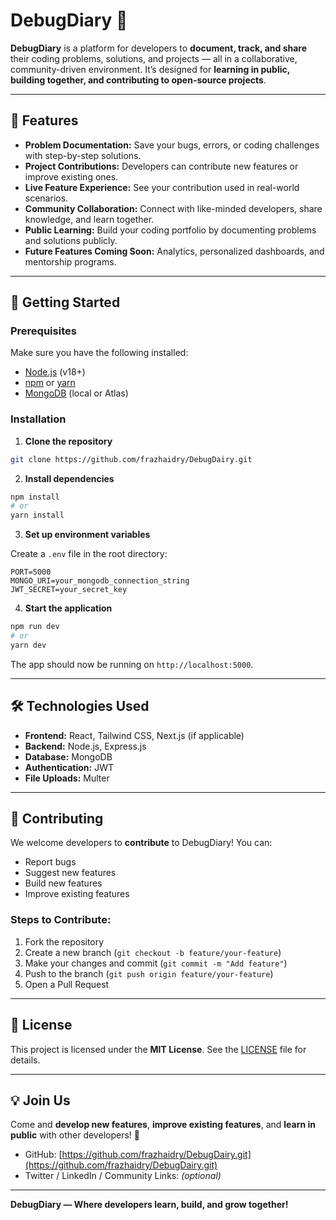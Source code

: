 # DebugDiary 📝

**DebugDiary** is a platform for developers to **document, track, and share** their coding problems, solutions, and projects — all in a collaborative, community-driven environment. It’s designed for **learning in public, building together, and contributing to open-source projects**.



---

## 🌟 Features

- **Problem Documentation:** Save your bugs, errors, or coding challenges with step-by-step solutions.  
- **Project Contributions:** Developers can contribute new features or improve existing ones.  
- **Live Feature Experience:** See your contribution used in real-world scenarios.  
- **Community Collaboration:** Connect with like-minded developers, share knowledge, and learn together.  
- **Public Learning:** Build your coding portfolio by documenting problems and solutions publicly.  
- **Future Features Coming Soon:** Analytics, personalized dashboards, and mentorship programs.

---

## 🚀 Getting Started

### Prerequisites

Make sure you have the following installed:

- [Node.js](https://nodejs.org/) (v18+)
- [npm](https://www.npmjs.com/) or [yarn](https://yarnpkg.com/)
- [MongoDB](https://www.mongodb.com/) (local or Atlas)

### Installation

1. **Clone the repository**

```bash
git clone https://github.com/frazhaidry/DebugDairy.git

```

2. **Install dependencies**

```bash
npm install
# or
yarn install
```

3. **Set up environment variables**

Create a `.env` file in the root directory:

```
PORT=5000
MONGO_URI=your_mongodb_connection_string
JWT_SECRET=your_secret_key
```

4. **Start the application**

```bash
npm run dev
# or
yarn dev
```

The app should now be running on `http://localhost:5000`.

---

## 🛠️ Technologies Used

- **Frontend:** React, Tailwind CSS, Next.js (if applicable)  
- **Backend:** Node.js, Express.js  
- **Database:** MongoDB  
- **Authentication:** JWT  
- **File Uploads:** Multer  

---

## 🤝 Contributing

We welcome developers to **contribute** to DebugDiary! You can:

- Report bugs  
- Suggest new features  
- Build new features  
- Improve existing features  

### Steps to Contribute:

1. Fork the repository  
2. Create a new branch (`git checkout -b feature/your-feature`)  
3. Make your changes and commit (`git commit -m "Add feature"`)  
4. Push to the branch (`git push origin feature/your-feature`)  
5. Open a Pull Request  

---

## 📄 License

This project is licensed under the **MIT License**. See the [LICENSE](LICENSE) file for details.

---

## 💡 Join Us

Come and **develop new features**, **improve existing features**, and **learn in public** with other developers! 🚀  

- GitHub: [https://github.com/frazhaidry/DebugDairy.git](https://github.com/frazhaidry/DebugDairy.git)  
- Twitter / LinkedIn / Community Links: *(optional)*  

---

**DebugDiary — Where developers learn, build, and grow together!**
